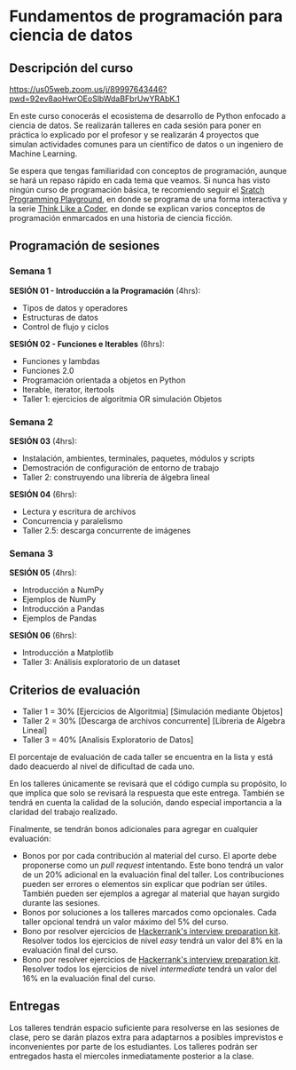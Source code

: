 # Fundamentos de programación para ciencia de datos

## Descripción del curso

https://us05web.zoom.us/j/89997643446?pwd=92ev8aoHwrOEoSlbWdaBFbrUwYRAbK.1

En este curso conocerás el ecosistema de desarrollo de Python enfocado a ciencia de datos. Se realizarán talleres en cada sesión para poner en práctica lo explicado por el profesor y se realizarán 4 proyectos que simulan actividades comunes para un científico de datos o un ingeniero de Machine Learning.

Se espera que tengas familiaridad con conceptos de programación, aunque se hará un repaso rápido en cada tema que veamos. Si nunca has visto ningún curso de programación básica, te recomiendo seguir el [Sratch Programming Playground](https://inventwithscratch.com/book/), en donde se programa de una forma interactiva y la serie [Think Like a Coder](https://www.youtube.com/playlist?list=PLJicmE8fK0EgogMqDYMgcADT1j5b911or), en donde se explican varios conceptos de programación enmarcados en una historia de ciencia ficción. 

## Programación de sesiones

### Semana 1
**SESIÓN 01 - Introducción a la Programación** (4hrs):
  - Tipos de datos y operadores
  - Estructuras de datos
  - Control de flujo y ciclos

**SESIÓN 02 - Funciones e Iterables** (6hrs):
  - Funciones y lambdas
  - Funciones 2.0
  - Programación orientada a objetos en Python
  - Iterable, iterator, itertools
  - Taller 1: ejercicios de algoritmia OR simulación Objetos

### Semana 2  
**SESIÓN 03** (4hrs):
  - Instalación, ambientes, terminales, paquetes, módulos y scripts
  - Demostración de configuración de entorno de trabajo
  - Taller 2: construyendo una librería de álgebra lineal 
  
**SESIÓN 04** (6hrs):
  - Lectura y escritura de archivos
  - Concurrencia y paralelismo
  - Taller 2.5: descarga concurrente de imágenes

### Semana 3  
**SESIÓN 05** (4hrs):
  - Introducción a NumPy
  - Ejemplos de NumPy
  - Introducción a Pandas
  - Ejemplos de Pandas

**SESIÓN 06** (6hrs):
  - Introducción a Matplotlib
  - Taller 3: Análisis exploratorio de un dataset

## Criterios de evaluación

- Taller 1 = 30% [Ejercicios de Algoritmia] [Simulación mediante Objetos]
- Taller 2 = 30% [Descarga de archivos concurrente] [Libreria de Algebra Lineal]
- Taller 3 = 40% [Analisis Exploratorio de Datos]

El porcentaje de evaluación de cada taller se encuentra en la lista y está dado deacuerdo al nivel de dificultad de cada uno. 

En los talleres únicamente se revisará que el código cumpla su propósito, lo que implica que solo se revisará la respuesta que este entrega. También se tendrá en cuenta la calidad de la solución, dando especial importancia a la claridad del trabajo realizado.

Finalmente, se tendrán bonos adicionales para agregar en cualquier evaluación:

- Bonos por por cada contribución al material del curso. El aporte debe proponerse como un *pull request* intentando. Este bono tendrá un valor de un 20% adicional en la evaluación final del taller. Los contribuciones pueden ser errores o elementos sin explicar que podrían ser útiles. También pueden ser ejemplos a agregar al material que hayan surgido durante las sesiones.
- Bonos por soluciones a los talleres marcados como opcionales. Cada taller opcional tendrá un valor máximo del 5% del curso. 
- Bono por resolver ejercicios de [Hackerrank's interview preparation kit](https://www.hackerrank.com/interview/interview-preparation-kit). Resolver todos los ejercicios de nivel *easy* tendrá un valor del 8% en la evaluación final del curso.
- Bono por resolver ejercicios de [Hackerrank's interview preparation kit](https://www.hackerrank.com/interview/interview-preparation-kit). Resolver todos los ejercicios de nivel *intermediate*  tendrá un valor del 16% en la evaluación final del curso.


## Entregas

Los talleres tendrán espacio suficiente para resolverse en las sesiones de clase, pero se darán plazos extra para adaptarnos a posibles imprevistos e inconvenientes por parte de los estudiantes. Los talleres podrán ser entregados hasta el miercoles inmediatamente posterior a la clase.



